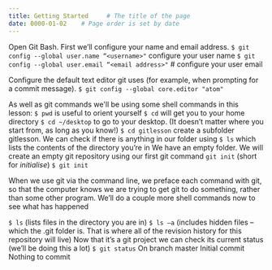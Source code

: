 ```yaml
---
title: Getting Started     # The title of the page
date: 0000-01-02    # Page order is set by date
---
```


Open Git Bash. First we’ll configure your name and email address.
`$ git config --global user.name “<username>"`	configure your user name
`$ git config --global user.email “<email address>"` # configure your user email

Configure the default text editor git uses (for example, when prompting for a commit message).
`$ git config --global core.editor "atom"`

As well as git commands we'll be using some shell commands in this lesson:
`$ pwd` is useful to orient yourself
`$ cd` 	will get you to your home directory
`$ cd ~/desktop` to go to your desktop. (It doesn’t matter where you start from, as long as you know!)
`$ cd gitlesson` create a subfolder gitlesson.
We can check if there is anything in our folder using `$ ls` which	lists the contents of the directory you’re in
We have an empty folder.  We will create an empty git repository using our first git command `git init` (short for _initialise_)
`$ git init`

When we use git via the command line, we preface each command with git, so that the computer knows we are trying to get git to do something, rather than some other program. We’ll do a couple more shell commands now to see what has happened

`$ ls` 			(lists files in the directory you are in)
`$ ls –a`		(includes hidden files – which the .git folder is. That is where all of the revision history for this repository will live)
Now that it’s a git project we can check its current status (we’ll be doing this a lot)
`$ git status`
On branch master
Initial commit
Nothing to commit 
